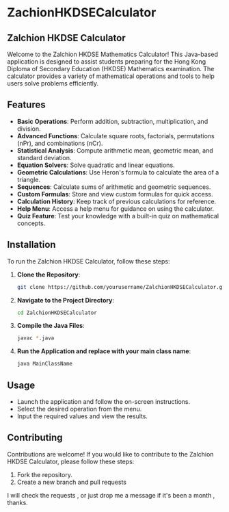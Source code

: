 # **ZachionHKDSECalculator**

## Zalchion HKDSE Calculator

Welcome to the Zalchion HKDSE Mathematics Calculator! This Java-based application is designed to assist students preparing for the Hong Kong Diploma of Secondary Education (HKDSE) Mathematics examination. The calculator provides a variety of mathematical operations and tools to help users solve problems efficiently.

## Features

- **Basic Operations**: Perform addition, subtraction, multiplication, and division.
- **Advanced Functions**: Calculate square roots, factorials, permutations (nPr), and combinations (nCr).
- **Statistical Analysis**: Compute arithmetic mean, geometric mean, and standard deviation.
- **Equation Solvers**: Solve quadratic and linear equations.
- **Geometric Calculations**: Use Heron's formula to calculate the area of a triangle.
- **Sequences**: Calculate sums of arithmetic and geometric sequences.
- **Custom Formulas**: Store and view custom formulas for quick access.
- **Calculation History**: Keep track of previous calculations for reference.
- **Help Menu**: Access a help menu for guidance on using the calculator.
- **Quiz Feature**: Test your knowledge with a built-in quiz on mathematical concepts.

## Installation

To run the Zalchion HKDSE Calculator, follow these steps:

1. **Clone the Repository**:
   ```bash
   git clone https://github.com/yourusername/ZalchionHKDSECalculator.git

2. **Navigate to the Project Directory**:
   ```bash
   cd ZalchionHKDSECalculator
   
3. **Compile the Java Files**:
   ```bash
   javac *.java

4. **Run the Application and replace with your main class name**:
   ```bash
   java MainClassName

## Usage

- Launch the application and follow the on-screen instructions.
- Select the desired operation from the menu.
- Input the required values and view the results.

## Contributing

Contributions are welcome! If you would like to contribute to the Zalchion HKDSE Calculator, please follow these steps:

1. Fork the repository.
2. Create a new branch and pull requests

I will check the requests , or just drop me a message if it's been a month , thanks.


